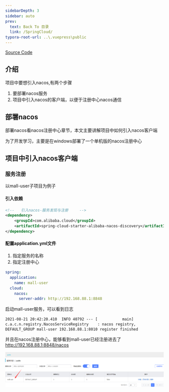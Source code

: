 ```yaml
---
sidebarDepth: 3
sidebar: auto
prev:
  text: Back To 目录
  link: /SpringCloud/
typora-root-url: ..\.vuepress\public
---
```


[Source Code](https://github.com/Q10Viking/springcloudalibaba/tree/main/02-learn-spring-cloud-alibaba)

## 介绍

项目中要想引入nacos,有两个步骤

1. 要部署nacos服务
2. 项目中引入nacos的客户端，以便于注册中心nacos通信

## 部署nacos

部署nacos看nacos注册中心章节，本文主要讲解项目中如何引入nacos客户端

为了开发学习，主要是在windows部署了一个单机版的nacos注册中心

## 项目中引入nacos客户端

### 服务注册

以mall-user子项目为例子

#### 引入依赖

```xml
<!--   引入nacos-服务发现与注册     -->
<dependency>
    <groupId>com.alibaba.cloud</groupId>
    <artifactId>spring-cloud-starter-alibaba-nacos-discovery</artifactId>
</dependency>
```

#### 配置application.yml文件

1. 指定服务的名称
2. 指定注册中心

```yml
spring:
  application:
    name: mall-user
  cloud:
    nacos:
      server-addr: http://192.168.88.1:8848
```

启动mall-user服务，可以看到日志

```
2021-08-21 20:42:20.410  INFO 40792 --- [           main] c.a.c.n.registry.NacosServiceRegistry    : nacos registry, DEFAULT_GROUP mall-user 192.168.88.1:8010 register finished
```

并且在nacos注册中心，能够看到mall-user已经注册进去了 http://192.168.88.1:8848/nacos

![image-20210821204436731](/images/springcloud/image-20210821204436731.png)


